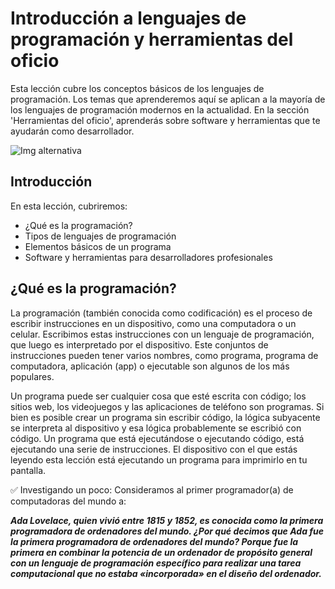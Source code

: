 # Introducción a lenguajes de programación y herramientas del oficio

Esta lección cubre los conceptos básicos de los lenguajes de programación. Los temas que aprenderemos aquí se aplican a la mayoría de los lenguajes de programación modernos en la actualidad. En la sección 'Herramientas del oficio', aprenderás sobre software y herramientas que te ayudarán como desarrollador.

![Img alternativa](https://github.com/microsoft/Web-Dev-For-Beginners/raw/main/sketchnotes/webdev101-programming.png)

## Introducción

En esta lección, cubriremos:

- ¿Qué es la programación?
- Tipos de lenguajes de programación
- Elementos básicos de un programa
- Software y herramientas para desarrolladores profesionales

## ¿Qué es la programación?

La programación (también conocida como codificación) es el proceso de escribir instrucciones en un dispositivo, como una computadora o un celular. Escribimos estas instrucciones con un lenguaje de programación, que luego es interpretado por el dispositivo. Este conjuntos de instrucciones pueden tener varios nombres, como programa, programa de computadora, aplicación (app) o ejecutable son algunos de los más populares.

Un programa puede ser cualquier cosa que esté escrita con código; los sitios web, los videojuegos y las aplicaciones de teléfono son programas. Si bien es posible crear un programa sin escribir código, la lógica subyacente se interpreta al dispositivo y esa lógica probablemente se escribió con código. Un programa que está ejecutándose o ejecutando código, está ejecutando una serie de instrucciones. El dispositivo con el que estás leyendo esta lección está ejecutando un programa para imprimirlo en tu pantalla.

✅ Investigando un poco: Consideramos al primer programador(a) de computadoras del mundo a:

***Ada Lovelace, quien vivió entre 1815 y 1852, es conocida como la primera programadora de ordenadores del mundo. ¿Por qué decimos que Ada fue la primera programadora de ordenadores del mundo? Porque fue la primera en combinar la potencia de un ordenador de propósito general con un lenguaje de programación específico para realizar una tarea computacional que no estaba «incorporada» en el diseño del ordenador.***

